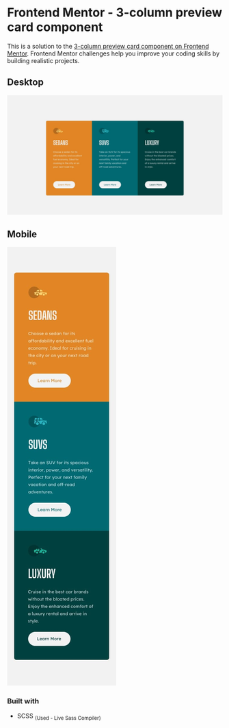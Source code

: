 # Frontend Mentor - 3-column preview card component

This is a solution to the [3-column preview card component on Frontend Mentor](https://www.frontendmentor.io/challenges/3column-preview-card-component-pH92eAR2-). Frontend Mentor challenges help you improve your coding skills by building realistic projects. 

## Desktop
![Design preview for the 3-column preview card component coding challenge](./design/desktop-design.jpg)

## Mobile
![Design preview for the 3-column preview card component coding challenge](./design/mobile-design.jpg)

### Built with

- SCSS <sub>(Used - Live Sass Compiler)</sub>